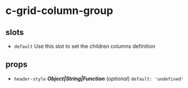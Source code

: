 # c-grid-column-group 


## slots 
- `default` Use this slot to set the children columns definition 

## props 
- `header-style` ***Object|String|Function*** (*optional*) `default: 'undefined'` 




